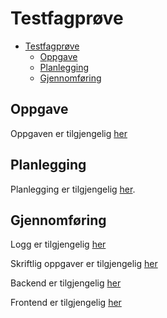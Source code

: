 # Testfagprøve

- [Testfagprøve](#testfagprøve)
  - [Oppgave](#oppgave)
  - [Planlegging](#planlegging)
  - [Gjennomføring](#gjennomføring)

## Oppgave

Oppgaven er tilgjengelig [her](https://github.com/Kireobat/testfagprove/blob/master/docs/oppgave.md)

## Planlegging

Planlegging er tilgjengelig [her](https://github.com/Kireobat/testfagprove/blob/master/docs/plan.md).

## Gjennomføring

Logg er tilgjengelig [her](https://github.com/Kireobat/testfagprove/blob/master/docs/logg.md)

Skriftlig oppgaver er tilgjengelig [her](https://github.com/Kireobat/testfagprove/blob/master/docs/skriftligOppgaver.md)

Backend er tilgjengelig [her](https://github.com/Kireobat/fish-time)

Frontend er tilgjengelig [her](https://github.com/Kireobat/fish-time-web)
